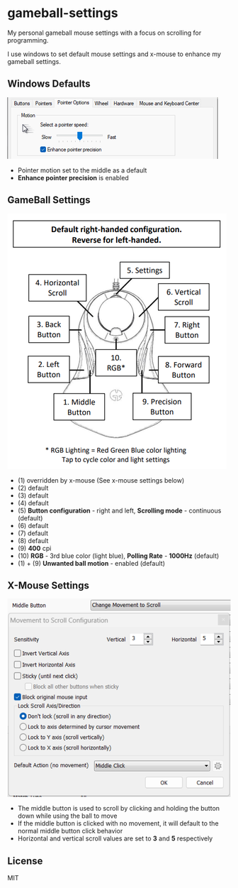 # gameball-settings

My personal gameball mouse settings with a focus on scrolling for programming.

I use windows to set default mouse settings and x-mouse to enhance my gameball settings.

## Windows Defaults

![motion](img/default-motion.png)

- Pointer motion set to the middle as a default
- **Enhance pointer precision** is enabled

## GameBall Settings

![gameball settings](img/gameball-settings.png)

- (1) overridden by x-mouse (See x-mouse settings below)
- (2) default
- (3) default
- (4) default
- (5) **Button configuration** - right and left, **Scrolling mode** - continuous (default)
- (6) default
- (7) default
- (8) default
- (9) **400** cpi
- (10) **RGB** - 3rd blue color (light blue), **Polling Rate** - **1000Hz** (default)
- (1) + (9) **Unwanted ball motion** - enabled (default)

## X-Mouse Settings

![gameball settings](img/x-mouse-settings.png)

- The middle button is used to scroll by clicking and holding the button down while using the ball to move
- If the middle button is clicked with no movement, it will default to the normal middle button click behavior
- Horizontal and vertical scroll values are set to **3** and **5** respectively

## License

MIT
